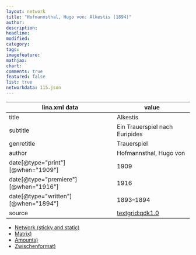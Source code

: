 ```yaml
---
layout: network
title: "Hofmannsthal, Hugo von: Alkestis (1894)"
author:
description:
headline:
modified:
category:
tags:
imagefeature: 
mathjax: 
chart: 
comments: true
featured: false
list: true
networkdata: 115.json
---
```

lina.xml data  | value
------------- | -------------
title|Alkestis
subtitle|Ein Trauerspiel nach Euripides
genretitle|Trauerspiel
author|Hofmannsthal, Hugo von
date[@type="print"][@when="1909"]|1909
date[@type="premiere"][@when="1916"]|1916
date[@type="written"][@when="1894"]|1893–1894
source|[textgrid:qdk1.0](https://textgridlab.org/1.0/tgcrud-public/rest/textgrid:qdk1.0/data)



* [Network (sticky and static)](/linas/network115)
* [Matrix)](/linas/matrix115)
* [Amounts)](/linas/amount115)
* [Zwischenformat)](/linas/lina115 )
